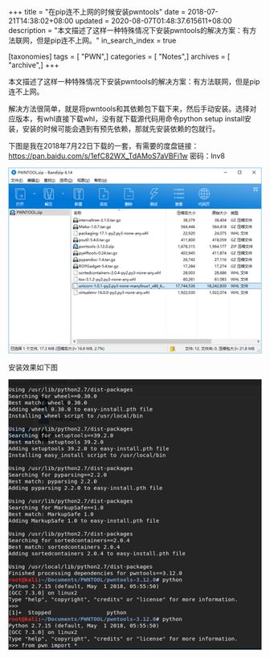 +++
title = "在pip连不上网的时候安装pwntools"
date = 2018-07-21T14:38:02+08:00
updated = 2020-08-07T01:48:37.615611+08:00
description = "本文描述了这样一种特殊情况下安装pwntools的解决方案：有方法联网，但是pip连不上网。"
in_search_index = true

[taxonomies]
tags = [ "PWN",]
categories = [ "Notes",]
archives = [ "archive",]
+++

本文描述了这样一种特殊情况下安装pwntools的解决方案：有方法联网，但是pip连不上网。 

<!-- more -->

解决方法很简单，就是将pwntools和其依赖包下载下来，然后手动安装。选择对应版本，有whl直接下载whl，没有就下载源代码用命令python setup install安装，安装的时候可能会遇到有预先依赖，那就先安装依赖的包就行。 

下图是我在2018年7月22日下载的一套，有需要的度盘链接：https://pan.baidu.com/s/1efC82WX_TdAMoS7aVBFi1w 密码：lnv8

![压缩包](1532396878037.png)

安装效果如下图

![安装效果](1532397057219.png)